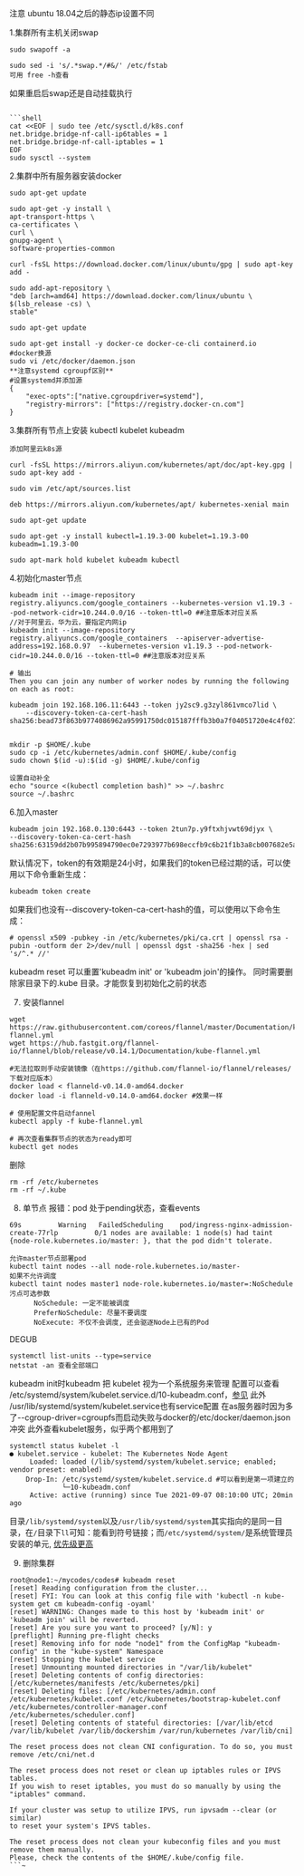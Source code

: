 注意 ubuntu 18.04之后的静态ip设置不同

1.集群所有主机关闭swap
```
sudo swapoff -a

sudo sed -i 's/.*swap.*/#&/' /etc/fstab
可用 free -h查看
```
如果重启后swap还是自动挂载执行
```

```shell
cat <<EOF | sudo tee /etc/sysctl.d/k8s.conf
net.bridge.bridge-nf-call-ip6tables = 1
net.bridge.bridge-nf-call-iptables = 1
EOF
sudo sysctl --system
```

2.集群中所有服务器安装docker
```
sudo apt-get update

sudo apt-get -y install \
apt-transport-https \
ca-certificates \
curl \
gnupg-agent \
software-properties-common

curl -fsSL https://download.docker.com/linux/ubuntu/gpg | sudo apt-key add -

sudo add-apt-repository \
"deb [arch=amd64] https://download.docker.com/linux/ubuntu \
$(lsb_release -cs) \
stable"

sudo apt-get update

sudo apt-get install -y docker-ce docker-ce-cli containerd.io
#docker换源
sudo vi /etc/docker/daemon.json
**注意systemd cgroupf区别**
#设置systemd并添加源
{ 
    "exec-opts":["native.cgroupdriver=systemd"],
    "registry-mirrors": ["https://registry.docker-cn.com"]
}

```
3.集群所有节点上安装 kubectl kubelet kubeadm
``` 
添加阿里云k8s源

curl -fsSL https://mirrors.aliyun.com/kubernetes/apt/doc/apt-key.gpg | sudo apt-key add -

sudo vim /etc/apt/sources.list

deb https://mirrors.aliyun.com/kubernetes/apt/ kubernetes-xenial main

sudo apt-get update

sudo apt-get -y install kubectl=1.19.3-00 kubelet=1.19.3-00 kubeadm=1.19.3-00

sudo apt-mark hold kubelet kubeadm kubectl
```

4.初始化master节点
```
kubeadm init --image-repository registry.aliyuncs.com/google_containers --kubernetes-version v1.19.3 --pod-network-cidr=10.244.0.0/16 --token-ttl=0 ##注意版本对应关系
//对于阿里云，华为云，要指定内网ip
kubeadm init --image-repository registry.aliyuncs.com/google_containers  --apiserver-advertise-address=192.168.0.97  --kubernetes-version v1.19.3 --pod-network-cidr=10.244.0.0/16 --token-ttl=0 ##注意版本对应关系

# 输出
Then you can join any number of worker nodes by running the following on each as root:

kubeadm join 192.168.106.11:6443 --token jy2sc9.g3zyl861vmco7lid \
    --discovery-token-ca-cert-hash sha256:bead73f863b9774086962a95991750dc015187fffb3b0a7f04051720e4c4f027 


mkdir -p $HOME/.kube
sudo cp -i /etc/kubernetes/admin.conf $HOME/.kube/config
sudo chown $(id -u):$(id -g) $HOME/.kube/config

设置自动补全
echo "source <(kubectl completion bash)" >> ~/.bashrc
source ~/.bashrc
```

6.加入master
```
kubeadm join 192.168.0.130:6443 --token 2tun7p.y9ftxhjvwt69djyx \
--discovery-token-ca-cert-hash sha256:63159dd2b07b995894790ec0e7293977b698eccfb9c6b21f1b3a8cb007682e5a
```

默认情况下，token的有效期是24小时，如果我们的token已经过期的话，可以使用以下命令重新生成：
```
kubeadm token create
```
如果我们也没有--discovery-token-ca-cert-hash的值，可以使用以下命令生成：
```
# openssl x509 -pubkey -in /etc/kubernetes/pki/ca.crt | openssl rsa -pubin -outform der 2>/dev/null | openssl dgst -sha256 -hex | sed 's/^.* //'
```
 kubeadm reset 可以重置'kubeadm init' or 'kubeadm join'的操作。  同时需要删除家目录下的.kube 目录。才能恢复到初始化之前的状态

7. 安装flannel
```
wget https://raw.githubusercontent.com/coreos/flannel/master/Documentation/kube-flannel.yml
wget https://hub.fastgit.org/flannel-io/flannel/blob/release/v0.14.1/Documentation/kube-flannel.yml

#无法拉取则手动安装镜像（在https://github.com/flannel-io/flannel/releases/下载对应版本）
docker load < flanneld-v0.14.0-amd64.docker
docker load -i flanneld-v0.14.0-amd64.docker #效果一样

# 使用配置文件启动fannel
kubectl apply -f kube-flannel.yml

# 再次查看集群节点的状态为ready即可
kubectl get nodes
```

删除
```
rm -rf /etc/kubernetes
rm -rf ~/.kube
```
8. 单节点
报错：pod 处于pending状态，查看events
```
69s         Warning   FailedScheduling    pod/ingress-nginx-admission-create-77rlp         0/1 nodes are available: 1 node(s) had taint {node-role.kubernetes.io/master: }, that the pod didn't tolerate.
```
```
允许master节点部署pod
kubectl taint nodes --all node-role.kubernetes.io/master-
如果不允许调度
kubectl taint nodes master1 node-role.kubernetes.io/master=:NoSchedule
污点可选参数
	  NoSchedule: 一定不能被调度
      PreferNoSchedule: 尽量不要调度
      NoExecute: 不仅不会调度, 还会驱逐Node上已有的Pod
```

DEGUB
```
systemctl list-units --type=service
netstat -an 查看全部端口
```
kubeadm init时kubeadm 把 kubelet 视为一个系统服务来管理
配置可以查看 /etc/systemd/system/kubelet.service.d/10-kubeadm.conf，[参见](https://blog.csdn.net/wiborgite/article/details/52863913)
此外 /usr/lib/systemd/system/kubelet.service也有service配置
在as服务器时因为多了--cgroup-driver=cgroupfs而启动失败与docker的/etc/docker/daemon.json冲突
此外查看kubelet服务，似乎两个都用到了

```
systemctl status kubelet -l
● kubelet.service - kubelet: The Kubernetes Node Agent
     Loaded: loaded (/lib/systemd/system/kubelet.service; enabled; vendor preset: enabled)
    Drop-In: /etc/systemd/system/kubelet.service.d #可以看到是第一项建立的
             └─10-kubeadm.conf
     Active: active (running) since Tue 2021-09-07 08:10:00 UTC; 20min ago
```

目录```/lib/systemd/system```以及```/usr/lib/systemd/system```其实指向的是同一目录，在```/```目录下```ll```可知：能看到符号链接；而```/etc/systemd/system/```是系统管理员安装的单元, [优先级更高](https://www.jianshu.com/p/32c7100b1b0c)

9. 删除集群
```
root@node1:~/mycodes/codes# kubeadm reset
[reset] Reading configuration from the cluster...
[reset] FYI: You can look at this config file with 'kubectl -n kube-system get cm kubeadm-config -oyaml'
[reset] WARNING: Changes made to this host by 'kubeadm init' or 'kubeadm join' will be reverted.
[reset] Are you sure you want to proceed? [y/N]: y
[preflight] Running pre-flight checks
[reset] Removing info for node "node1" from the ConfigMap "kubeadm-config" in the "kube-system" Namespace
[reset] Stopping the kubelet service
[reset] Unmounting mounted directories in "/var/lib/kubelet"
[reset] Deleting contents of config directories: [/etc/kubernetes/manifests /etc/kubernetes/pki]
[reset] Deleting files: [/etc/kubernetes/admin.conf /etc/kubernetes/kubelet.conf /etc/kubernetes/bootstrap-kubelet.conf /etc/kubernetes/controller-manager.conf /etc/kubernetes/scheduler.conf]
[reset] Deleting contents of stateful directories: [/var/lib/etcd /var/lib/kubelet /var/lib/dockershim /var/run/kubernetes /var/lib/cni]

The reset process does not clean CNI configuration. To do so, you must remove /etc/cni/net.d

The reset process does not reset or clean up iptables rules or IPVS tables.
If you wish to reset iptables, you must do so manually by using the "iptables" command.

If your cluster was setup to utilize IPVS, run ipvsadm --clear (or similar)
to reset your system's IPVS tables.

The reset process does not clean your kubeconfig files and you must remove them manually.
Please, check the contents of the $HOME/.kube/config file.
```~